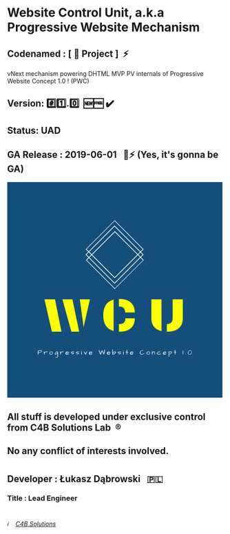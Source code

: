 # Website Control Unit, a.k.a Progressive Website Mechanism

## Codenamed : [ :hamburger: Project ] &nbsp;:zap:
vNext mechanism powering DHTML MVP PV internals of Progressive Website Concept 1.0 ! (PWC)

## Version:&nbsp;:hash::one:.:zero:&nbsp;&nbsp;:new::free:&nbsp;:heavy_check_mark:
## Status:&nbsp;UAD
## GA Release : 2019-06-01 &nbsp;&nbsp;:pushpin::zap: (Yes, it's gonna be GA)

![Website Control Unit](/Website_Control_Unit_logo.png)

## All stuff is developed under exclusive control from C4B Solutions Lab &nbsp;:registered:
## No any conflict of interests involved. 
#
## Developer : Łukasz Dąbrowski &nbsp;&nbsp;:poland:
### Title     : Lead Engineer
#
###### :information_source: &nbsp;&nbsp; [C4B Solutions](https://c4b.solutions)
